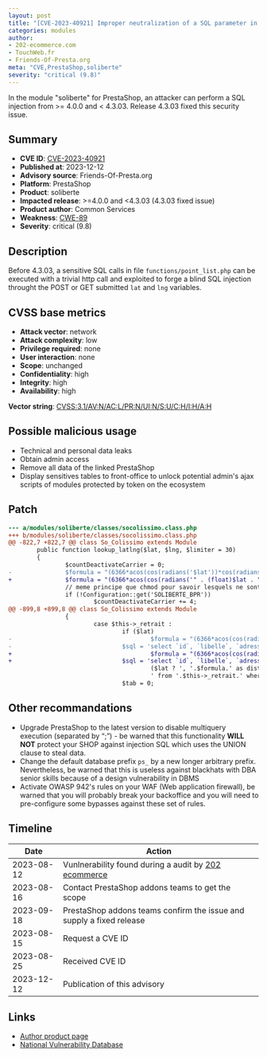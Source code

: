 ```yaml
---
layout: post
title: "[CVE-2023-40921] Improper neutralization of a SQL parameter in deprecated soliberte module from Common Services for PrestaShop"
categories: modules
author:
- 202-ecommerce.com
- TouchWeb.fr
- Friends-Of-Presta.org
meta: "CVE,PrestaShop,soliberte"
severity: "critical (9.8)"
---
```



In the module "soliberte" for PrestaShop, an attacker can perform a SQL injection from >= 4.0.0 and < 4.3.03. Release 4.3.03 fixed this security issue.

## Summary

* **CVE ID**: [CVE-2023-40921](https://cve.mitre.org/cgi-bin/cvename.cgi?name=CVE-2023-40921)
* **Published at**: 2023-12-12
* **Advisory source**: Friends-Of-Presta.org
* **Platform**: PrestaShop
* **Product**: soliberte
* **Impacted release**: >=4.0.0 and <4.3.03 (4.3.03 fixed issue)
* **Product author**: Common Services
* **Weakness**: [CWE-89](https://cwe.mitre.org/data/definitions/89.html)
* **Severity**: critical (9.8)

## Description

Before 4.3.03, a sensitive SQL calls in file `functions/point_list.php` can be executed with a trivial http call and exploited to forge a blind SQL injection throught the POST or GET submitted `lat` and `lng` variables.


## CVSS base metrics

* **Attack vector**: network
* **Attack complexity**: low
* **Privilege required**: none
* **User interaction**: none
* **Scope**: unchanged
* **Confidentiality**: high
* **Integrity**: high
* **Availability**: high

**Vector string**: [CVSS:3.1/AV:N/AC:L/PR:N/UI:N/S:U/C:H/I:H/A:H](https://nvd.nist.gov/vuln-metrics/cvss/v3-calculator?vector=AV:N/AC:L/PR:N/UI:N/S:U/C:H/I:H/A:H)


## Possible malicious usage

* Technical and personal data leaks
* Obtain admin access
* Remove all data of the linked PrestaShop
* Display sensitives tables to front-office to unlock potential admin's ajax scripts of modules protected by token on the ecosystem


## Patch

```diff
--- a/modules/soliberte/classes/socolissimo.class.php
+++ b/modules/soliberte/classes/socolissimo.class.php
@@ -822,7 +822,7 @@ class So_Colissimo extends Module
        public function lookup_latlng($lat, $lng, $limiter = 30)
        {
                $countDeactivateCarrier = 0;
-               $formula = "(6366*acos(cos(radians('$lat'))*cos(radians(`lat`))*cos(radians(`lng`) -radians('$lng'))+sin(radians('$lat'))*sin(radians(`lat`))))";
+               $formula = "(6366*acos(cos(radians('" . (float)$lat . "'))*cos(radians(`lat`))*cos(radians(`lng`) -radians('" . (float)$lng . "'))+sin(radians('" . (float)$lat . "'))*sin(radians(`lat`)))>
                // meme principe que chmod pour savoir lesquels ne sont pas a inclure dans la recherche
                if (!Configuration::get('SOLIBERTE_BPR'))
                        $countDeactivateCarrier += 4;
@@ -899,8 +899,8 @@ class So_Colissimo extends Module
                {
                        case $this->_retrait :
                                if ($lat)
-                                       $formula = "(6366*acos(cos(radians('$lat'))*cos(radians(`lat`))*cos(radians(`lng`) -radians('$lng'))+sin(radians('$lat'))*sin(radians(`lat`))))";
-                               $sql = 'select `id`, `libelle`, `adresse1`, `adresse2`, `lieudit`, `indice`, `code_postal`, `commune`, `lat`, `lng`, `mobilite_reduite`, `type`, `poids` '.
+                                       $formula = "(6366*acos(cos(radians('" . (float)$lat . "'))*cos(radians(`lat`))*cos(radians(`lng`) -radians('" . (float)$lng . "'))+sin(radians('" . (float) $lat . >
+                               $sql = 'select `id`, `libelle`, `adresse1`, `adresse2`, `lieudit`, `indice`, `code_postal`, `commune`, `la t`, `lng`, `mobilite_reduite`, `type`, `poids` '.
                                        ($lat ? ', '.$formula.' as distance ' : '').
                                        ' from '.$this->_retrait.' where id = "'.(int)$pr_id.'"';
                                $tab = 0;
```


## Other recommandations

* Upgrade PrestaShop to the latest version to disable multiquery execution (separated by “;”) - be warned that this functionality **WILL NOT** protect your SHOP against injection SQL which uses the UNION clause to steal data.
* Change the default database prefix `ps_` by a new longer arbitrary prefix. Nevertheless, be warned that this is useless against blackhats with DBA senior skills because of a design vulnerability in DBMS
* Activate OWASP 942's rules on your WAF (Web application firewall), be warned that you will probably break your backoffice and you will need to pre-configure some bypasses against these set of rules.



## Timeline

| Date | Action |
|--|--|
| 2023-08-12 | Vunlnerability found during a audit by [202 ecommerce](https://www.202-ecommerce.com/) |
| 2023-08-16 | Contact PrestaShop addons teams to get the scope |
| 2023-09-18 | PrestaShop addons teams confirm the issue and supply a fixed release |
| 2023-08-15 | Request a CVE ID |
| 2023-08-25 | Received CVE ID |
| 2023-12-12 | Publication of this advisory |


## Links

* [Author product page](https://common-services.com/fr/modules/)
* [National Vulnerability Database](https://nvd.nist.gov/vuln/detail/CVE-2023-40921)

